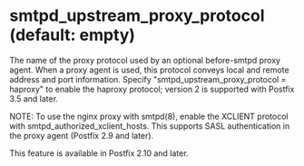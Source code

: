 # smtpd_upstream_proxy_protocol (default: empty)
 The name of the proxy protocol used by an optional before-smtpd
proxy agent. When a proxy agent is used, this protocol conveys local
and remote address and port information. Specify
"smtpd\_upstream\_proxy\_protocol = haproxy" to enable the haproxy
protocol; version 2 is supported with Postfix 3.5 and later. 


 NOTE: To use the nginx proxy with smtpd(8), enable the XCLIENT
protocol with smtpd\_authorized\_xclient\_hosts. This supports SASL
authentication in the proxy agent (Postfix 2.9 and later). 




 This feature is available in Postfix 2.10 and later. 


